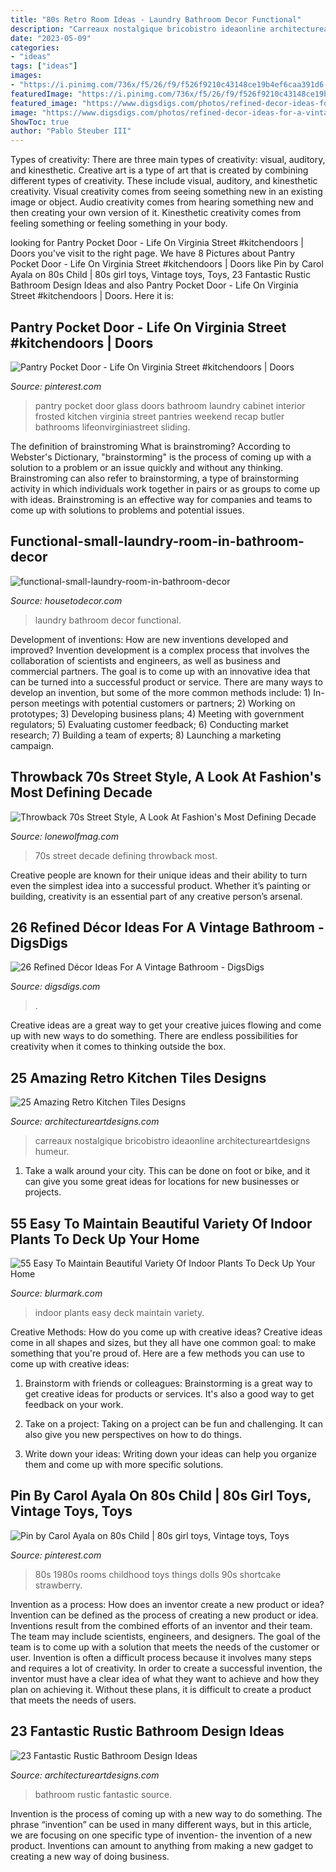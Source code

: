 ```yaml
---
title: "80s Retro Room Ideas - Laundry Bathroom Decor Functional"
description: "Carreaux nostalgique bricobistro ideaonline architectureartdesigns humeur"
date: "2023-05-09"
categories:
- "ideas"
tags: ["ideas"]
images:
- "https://i.pinimg.com/736x/f5/26/f9/f526f9210c43148ce19b4ef6caa391d6--girl-rooms-girl-things.jpg"
featuredImage: "https://i.pinimg.com/736x/f5/26/f9/f526f9210c43148ce19b4ef6caa391d6--girl-rooms-girl-things.jpg"
featured_image: "https://www.digsdigs.com/photos/refined-decor-ideas-for-a-vintage-bathroom-8-554x831.jpg"
image: "https://www.digsdigs.com/photos/refined-decor-ideas-for-a-vintage-bathroom-8-554x831.jpg"
ShowToc: true
author: "Pablo Steuber III"
---
```



Types of creativity: There are three main types of creativity: visual, auditory, and kinesthetic.
Creative art is a type of art that is created by combining different types of creativity. These include visual, auditory, and kinesthetic creativity. Visual creativity comes from seeing something new in an existing image or object. Audio creativity comes from hearing something new and then creating your own version of it. Kinesthetic creativity comes from feeling something or feeling something in your body.

	

		
looking for Pantry Pocket Door - Life On Virginia Street #kitchendoors | Doors you've visit to the right page. We have 8 Pictures about Pantry Pocket Door - Life On Virginia Street #kitchendoors | Doors like Pin by Carol Ayala on 80s Child | 80s girl toys, Vintage toys, Toys, 23 Fantastic Rustic Bathroom Design Ideas and also Pantry Pocket Door - Life On Virginia Street #kitchendoors | Doors. Here it is:
		
    
## Pantry Pocket Door - Life On Virginia Street #kitchendoors | Doors

<img loading=lazy src="https://i.pinimg.com/736x/bd/ab/58/bdab58f85f595d745185954d723230f3.jpg" onerror="this.onerror=null;this.src='https://tse2.mm.bing.net/th?id=OIP.-OJQ3scimyFX0dO-bkU-OAHaLf&amp;pid=15.1';" alt="Pantry Pocket Door - Life On Virginia Street #kitchendoors | Doors">

_Source: pinterest.com_

>pantry pocket door glass doors bathroom laundry cabinet interior frosted kitchen virginia street pantries weekend recap butler bathrooms lifeonvirginiastreet sliding. 

	

The definition of brainstroming
What is brainstroming? According to Webster's Dictionary, "brainstorming" is the process of coming up with a solution to a problem or an issue quickly and without any thinking. Brainstroming can also refer to brainstorming, a type of brainstorming activity in which individuals work together in pairs or as groups to come up with ideas. Brainstroming is an effective way for companies and teams to come up with solutions to problems and potential issues.

    
## Functional-small-laundry-room-in-bathroom-decor

<img loading=lazy src="https://housetodecor.com/wp-content/uploads/2019/08/functional-small-laundry-room-in-bathroom-decor.jpg" onerror="this.onerror=null;this.src='https://tse1.mm.bing.net/th?id=OIP.agU0sOLP_QbUKI6n4XG2MAHaLG&amp;pid=15.1';" alt="functional-small-laundry-room-in-bathroom-decor">

_Source: housetodecor.com_

>laundry bathroom decor functional. 

	

Development of inventions: How are new inventions developed and improved?
Invention development is a complex process that involves the collaboration of scientists and engineers, as well as business and commercial partners. The goal is to come up with an innovative idea that can be turned into a successful product or service. There are many ways to develop an invention, but some of the more common methods include: 1) In-person meetings with potential customers or partners; 2) Working on prototypes; 3) Developing business plans; 4) Meeting with government regulators; 5) Evaluating customer feedback; 6) Conducting market research; 7) Building a team of experts; 8) Launching a marketing campaign.

    
## Throwback 70s Street Style, A Look At Fashion&#039;s Most Defining Decade

<img loading=lazy src="https://static-wp.lonewolfmag.com/54b0cd0cebb5df8f8f07c79885a2dfba.jpg" onerror="this.onerror=null;this.src='https://tse4.mm.bing.net/th?id=OIP.VLDNDOu134-PB8eYhaLfugAAAA&amp;pid=15.1';" alt="Throwback 70s Street Style, A Look At Fashion&#039;s Most Defining Decade">

_Source: lonewolfmag.com_

>70s street decade defining throwback most. 

	

Creative people are known for their unique ideas and their ability to turn even the simplest idea into a successful product. Whether it’s painting or building, creativity is an essential part of any creative person’s arsenal.

    
## 26 Refined Décor Ideas For A Vintage Bathroom - DigsDigs

<img loading=lazy src="https://www.digsdigs.com/photos/refined-decor-ideas-for-a-vintage-bathroom-8-554x831.jpg" onerror="this.onerror=null;this.src='https://tse4.mm.bing.net/th?id=OIP.Xdr3GTn7Wv00xK-UooQL1gHaLH&amp;pid=15.1';" alt="26 Refined Décor Ideas For A Vintage Bathroom - DigsDigs">

_Source: digsdigs.com_

>. 

	

Creative ideas are a great way to get your creative juices flowing and come up with new ways to do something. There are endless possibilities for creativity when it comes to thinking outside the box.

    
## 25 Amazing Retro Kitchen Tiles Designs

<img loading=lazy src="https://www.architectureartdesigns.com/wp-content/uploads/2014/01/525.jpg" onerror="this.onerror=null;this.src='https://tse4.mm.bing.net/th?id=OIP.tCB_FoaNdc72pbFtH7WsWwHaJD&amp;pid=15.1';" alt="25 Amazing Retro Kitchen Tiles Designs">

_Source: architectureartdesigns.com_

>carreaux nostalgique bricobistro ideaonline architectureartdesigns humeur. 

	

1. Take a walk around your city. This can be done on foot or bike, and it can give you some great ideas for locations for new businesses or projects. 

    
## 55 Easy To Maintain Beautiful Variety Of Indoor Plants To Deck Up Your Home

<img loading=lazy src="https://www.blurmark.com/wp-content/uploads/2017/05/Indoor-Forest.jpg" onerror="this.onerror=null;this.src='https://tse3.mm.bing.net/th?id=OIP.5GdZd2wpy5QYvNioXOUvVwHaJ4&amp;pid=15.1';" alt="55 Easy To Maintain Beautiful Variety Of Indoor Plants To Deck Up Your Home">

_Source: blurmark.com_

>indoor plants easy deck maintain variety. 

	

Creative Methods: How do you come up with creative ideas?
Creative ideas come in all shapes and sizes, but they all have one common goal: to make something that you're proud of. Here are a few methods you can use to come up with creative ideas:
1. Brainstorm with friends or colleagues: Brainstorming is a great way to get creative ideas for products or services. It's also a good way to get feedback on your work.

2. Take on a project: Taking on a project can be fun and challenging. It can also give you new perspectives on how to do things.

3. Write down your ideas: Writing down your ideas can help you organize them and come up with more specific solutions.

    
## Pin By Carol Ayala On 80s Child | 80s Girl Toys, Vintage Toys, Toys

<img loading=lazy src="https://i.pinimg.com/736x/f5/26/f9/f526f9210c43148ce19b4ef6caa391d6--girl-rooms-girl-things.jpg" onerror="this.onerror=null;this.src='https://tse1.mm.bing.net/th?id=OIP.YUg49QS_RYL2q3PtmxUSKADIEs&amp;pid=15.1';" alt="Pin by Carol Ayala on 80s Child | 80s girl toys, Vintage toys, Toys">

_Source: pinterest.com_

>80s 1980s rooms childhood toys things dolls 90s shortcake strawberry. 

	

Invention as a process: How does an inventor create a new product or idea?
Invention can be defined as the process of creating a new product or idea. Inventions result from the combined efforts of an inventor and their team. The team may include scientists, engineers, and designers. The goal of the team is to come up with a solution that meets the needs of the customer or user.
Invention is often a difficult process because it involves many steps and requires a lot of creativity. In order to create a successful invention, the inventor must have a clear idea of what they want to achieve and how they plan on achieving it. Without these plans, it is difficult to create a product that meets the needs of users.

    
## 23 Fantastic Rustic Bathroom Design Ideas

<img loading=lazy src="https://www.architectureartdesigns.com/wp-content/uploads/2013/09/174.jpg" onerror="this.onerror=null;this.src='https://tse1.mm.bing.net/th?id=OIP.zVoRnO41JDIfKSajvr8YWwHaJ7&amp;pid=15.1';" alt="23 Fantastic Rustic Bathroom Design Ideas">

_Source: architectureartdesigns.com_

>bathroom rustic fantastic source. 

	

Invention is the process of coming up with a new way to do something. The phrase “invention” can be used in many different ways, but in this article, we are focusing on one specific type of invention- the invention of a new product. Inventions can amount to anything from making a new gadget to creating a new way of doing business.

